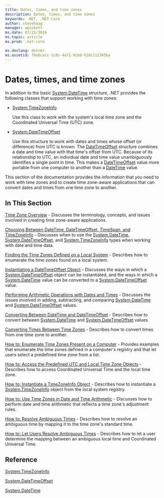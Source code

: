 ```yaml
---
title: Dates, times, and time zones
description: Dates, times, and time zones
keywords: .NET, .NET Core
author: stevehoag
manager: wpickett
ms.date: 07/22/2016
ms.topic: article
ms.prod: .net-core

ms.devlang: dotnet
ms.assetid: 76e6cacc-1c0c-4a71-8cb8-018c112385ba
---
```


# Dates, times, and time zones

In addition to the basic [System.DateTime](xref:System.DateTime) structure, .NET provides the following classes that support working with time zones:

* [System.TimeZoneInfo](xref:System.TimeZoneInfo)
    
  Use this class to work with the system's local time zone and the Coordinated Universal Time (UTC) zone.
  
* [System.DateTimeOffset](xref:System.DateTimeOffset)  

  Use this structure to work with dates and times whose offset (or difference) from UTC is known. The [DateTimeOffset](xref:System.DateTimeOffset) structure combines a date and time value with that time's offset from UTC. Because of its relationship to UTC, an individual date and time value unambiguously identifies a single point in time. This makes a [DateTimeOffset](xref:System.DateTimeOffset) value more portable from one computer to another than a [DateTime](xref:System.DateTime) value. 
  
This section of the documentation provides the information that you need to work with time zones and to create time zone-aware applications that can convert dates and times from one time zone to another.

## In This Section

[Time Zone Overview](time-zone-overview.md) - Discusses the terminology, concepts, and issues involved in creating time zone-aware applications.
    
[Choosing Between DateTime, DateTimeOffset, TimeSpan, and TimeZoneInfo](choosing-between-datetime.md) - Discusses when to use the [System.DateTime](xref:System.DateTime), [System.DateTimeOffset](xref:System.DateTimeOffset), and [System.TimeZoneInfo](xref:System.TimeZoneInfo) types when working with date and time data.
    
[Finding the Time Zones Defined on a Local System](finding-the-time-zones-on-local-system.md) - Describes how to enumerate the time zones found on a local system.

[Instantiating a DateTimeOffset Object](instantiating-a-datetimeoffset-object.md) - Discusses the ways in which a [System.DateTimeOffset](xref:System.DateTimeOffset) object can be instantiated, and the ways in which a [System.DateTime](xref:System.DateTime) value can be converted to a [System.DateTimeOffset](xref:System.DateTimeOffset) value.

[Performing Arithmetic Operations with Dates and Times](performing-arithmetic-operations.md) - Discusses the issues involved in adding, subtracting, and comparing [System.DateTime](xref:System.DateTime) and [System.DateTimeOffset](xref:System.DateTimeOffset) values.

[Converting Between DateTime and DateTimeOffset](converting-between-datetime-and-offset.md) - Describes how to convert between [System.DateTime](xref:System.DateTime) and [System.DateTimeOffset](xref:System.DateTimeOffset) values.

[Converting Times Between Time Zones](converting-between-time-zones.md) - Describes how to convert times from one time zone to another.

[How to: Enumerate Time Zones Present on a Computer](enumerate-time-zones.md) - Provides examples that enumerate the time zones defined in a computer's registry and that let users select a predefined time zone from a list.

[How to: Access the Predefined UTC and Local Time Zone Objects](access-utc-and-local.md) - Describes how to access Coordinated Universal Time and the local time zone.

[How to: Instantiate a TimeZoneInfo Object](instantiate-time-zone-info.md) - Describes how to instantiate a [System.TimeZoneInfo](xref:System.TimeZoneInfo) object from the local system registry.

[How to: Use Time Zones in Date and Time Arithmetic](use-time-zones-in-arithmetic.md) - Discusses how to perform date and time arithmetic that reflects a time zone's adjustment rules.

[How to: Resolve Ambiguous Times](resolve-ambiguous-times.md) - Describes how to resolve an ambiguous time by mapping it to the time zone's standard time.

[How to: Let Users Resolve Ambiguous Times](let-users-resolve-ambiguous-times.md) - Describes how to let a user determine the mapping between an ambiguous local time and Coordinated Universal Time.

## Reference

[System.TimeZoneInfo](xref:System.TimeZoneInfo)

[System.DateTimeOffset](xref:System.DateTimeOffset)

[System.DateTime](xref:System.DateTime)
